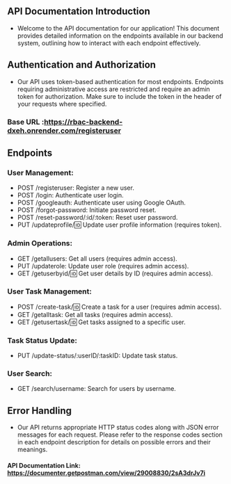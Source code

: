 ## API Documentation Introduction
- Welcome to the API documentation for our application! This document provides detailed information on the endpoints available in our backend system, outlining how to interact with each endpoint effectively.

## Authentication and Authorization

- Our API uses token-based authentication for most endpoints. Endpoints requiring administrative access are restricted and require an admin token for authorization. Make sure to include the token in the header of your requests where specified.

### Base URL :https://rbac-backend-dxeh.onrender.com/registeruser

## Endpoints

### User Management:

- POST /registeruser: Register a new user.
- POST /login: Authenticate user login.
- POST /googleauth: Authenticate user using Google OAuth.
- POST /forgot-password: Initiate password reset.
- POST /reset-password/:id/:token: Reset user password.
- PUT /updateprofile/:id: Update user profile information (requires token).

### Admin Operations:
- GET /getallusers: Get all users (requires admin access).
- PUT /updaterole: Update user role (requires admin access).
- GET /getuserbyid/:id: Get user details by ID (requires admin access).

### User Task Management:
- POST /create-task/:id: Create a task for a user (requires admin access).
- GET /getalltask: Get all tasks (requires admin access).
- GET /getusertask/:id: Get tasks assigned to a specific user.

### Task Status Update:
- PUT /update-status/:userID/:taskID: Update task status.

### User Search:
- GET /search/username: Search for users by username.

## Error Handling
- Our API returns appropriate HTTP status codes along with JSON error messages for each request. Please refer to the response codes section in each endpoint description for details on possible errors and their meanings.

####  API Documentation Link: https://documenter.getpostman.com/view/29008830/2sA3drJv7i 